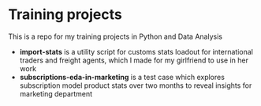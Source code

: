 # Training projects
This is a repo for my training projects in Python and Data Analysis
- **import-stats** is a utility script for customs stats loadout for international traders and freight agents, which I made for my girlfriend to use in her work
- **subscriptions-eda-in-marketing** is a test case which explores subscription model product stats over two months to reveal insights for marketing department
